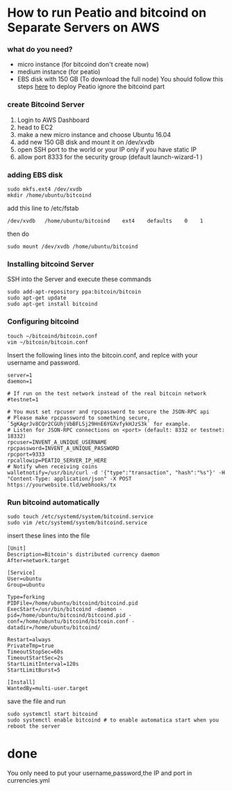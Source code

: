 # How to run Peatio and bitcoind on  Separate  Servers on AWS 

### what do you need?
- micro instance (for bitcoind don't create now)
- medium instance (for peatio) 
- EBS disk with 150 GB (To download the full node)
You should follow this steps [here](https://github.com/Apollo-IT/peatio/blob/master/doc/deploy-production-server.md) to deploy Peatio ignore the bitcoind part

### create Bitcoind Server
1. Login to AWS Dashboard
2. head to EC2 
3. make a new micro instance and choose Ubuntu 16.04
4. add new 150 GB disk and mount it on /dev/xvdb
5. open SSH port to the world or your IP only if you have static IP  
6. allow port 8333 for the security group (default launch-wizard-1 )

### adding EBS disk 
    sudo mkfs.ext4 /dev/xvdb
    mkdir /home/ubuntu/bitcoind

add this line to /etc/fstab

    /dev/xvdb   /home/ubuntu/bitcoind    ext4    defaults    0    1

then do 
    
    sudo mount /dev/xvdb /home/ubuntu/bitcoind    
### Installing bitcoind Server

SSH into the Server and execute these commands

    sudo add-apt-repository ppa:bitcoin/bitcoin
    sudo apt-get update
    sudo apt-get install bitcoind

### Configuring bitcoind

    touch ~/bitcoind/bitcoin.conf
    vim ~/bitcoin/bitcoin.conf

Insert the following lines into the bitcoin.conf, and replce with your username and password.

    server=1
    daemon=1

    # If run on the test network instead of the real bitcoin network
    #testnet=1

    # You must set rpcuser and rpcpassword to secure the JSON-RPC api
    # Please make rpcpassword to something secure, `5gKAgrJv8CQr2CGUhjVbBFLSj29HnE6YGXvfykHJzS3k` for example.
    # Listen for JSON-RPC connections on <port> (default: 8332 or testnet: 18332)
    rpcuser=INVENT_A_UNIQUE_USERNAME
    rpcpassword=INVENT_A_UNIQUE_PASSWORD
    rpcport=9333
    rpcallowip=PEATIO_SERVER_IP_HERE              
    # Notify when receiving coins
    walletnotify=/usr/bin/curl -d '{"type":"transaction", "hash":"%s"}' -H "Content-Type: application/json" -X POST https://yourwebsite.tld/webhooks/tx


### Run bitcoind automatically 

    sudo touch /etc/systemd/system/bitcoind.service
    sudo vim /etc/systemd/system/bitcoind.service

insert these lines into the file

    [Unit]
    Description=Bitcoin's distributed currency daemon
    After=network.target

    [Service]
    User=ubuntu
    Group=ubuntu

    Type=forking
    PIDFile=/home/ubuntu/bitcoind/bitcoind.pid
    ExecStart=/usr/bin/bitcoind -daemon -pid=/home/ubuntu/bitcoind/bitcoind.pid -conf=/home/ubuntu/bitcoind/bitcoin.conf -datadir=/home/ubuntu/bitcoind/

    Restart=always
    PrivateTmp=true
    TimeoutStopSec=60s
    TimeoutStartSec=2s
    StartLimitInterval=120s
    StartLimitBurst=5

    [Install]
    WantedBy=multi-user.target


save the file and run

    sudo systemctl start bitcoind
    sudo systemctl enable bitcoind # to enable automatica start when you reboot the server

# done 
You only need to put your username,password,the IP and port in currencies.yml
